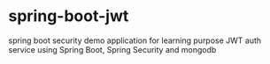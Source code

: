 # spring-boot-jwt 
spring boot security demo application for learning purpose
JWT auth service using Spring Boot, Spring Security and mongodb

